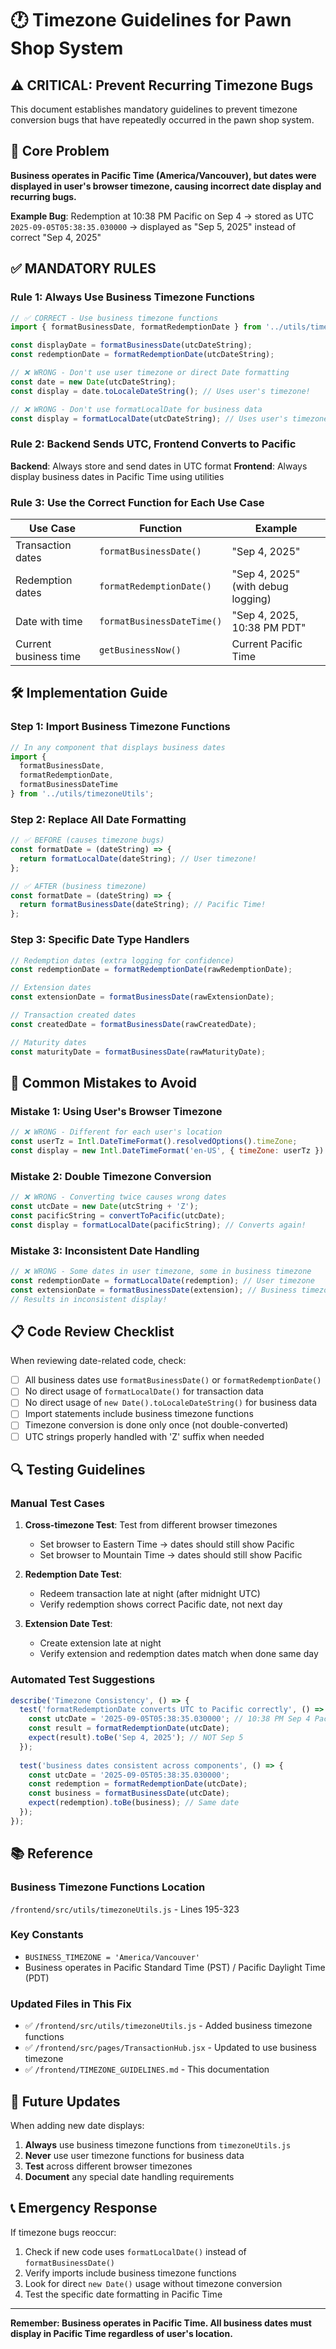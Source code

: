 # 🕐 Timezone Guidelines for Pawn Shop System

## ⚠️ CRITICAL: Prevent Recurring Timezone Bugs

This document establishes mandatory guidelines to prevent timezone conversion bugs that have repeatedly occurred in the pawn shop system.

## 🎯 Core Problem

**Business operates in Pacific Time (America/Vancouver), but dates were displayed in user's browser timezone, causing incorrect date display and recurring bugs.**

**Example Bug**: Redemption at 10:38 PM Pacific on Sep 4 → stored as UTC `2025-09-05T05:38:35.030000` → displayed as "Sep 5, 2025" instead of correct "Sep 4, 2025"

## ✅ MANDATORY RULES

### Rule 1: Always Use Business Timezone Functions

```javascript
// ✅ CORRECT - Use business timezone functions
import { formatBusinessDate, formatRedemptionDate } from '../utils/timezoneUtils';

const displayDate = formatBusinessDate(utcDateString);
const redemptionDate = formatRedemptionDate(utcDateString);
```

```javascript
// ❌ WRONG - Don't use user timezone or direct Date formatting
const date = new Date(utcDateString);
const display = date.toLocaleDateString(); // Uses user's timezone!

// ❌ WRONG - Don't use formatLocalDate for business data
const display = formatLocalDate(utcDateString); // Uses user's timezone!
```

### Rule 2: Backend Sends UTC, Frontend Converts to Pacific

**Backend**: Always store and send dates in UTC format
**Frontend**: Always display business dates in Pacific Time using utilities

### Rule 3: Use the Correct Function for Each Use Case

| Use Case | Function | Example |
|----------|----------|---------|
| Transaction dates | `formatBusinessDate()` | "Sep 4, 2025" |
| Redemption dates | `formatRedemptionDate()` | "Sep 4, 2025" (with debug logging) |
| Date with time | `formatBusinessDateTime()` | "Sep 4, 2025, 10:38 PM PDT" |
| Current business time | `getBusinessNow()` | Current Pacific Time |

## 🛠️ Implementation Guide

### Step 1: Import Business Timezone Functions

```javascript
// In any component that displays business dates
import { 
  formatBusinessDate, 
  formatRedemptionDate, 
  formatBusinessDateTime 
} from '../utils/timezoneUtils';
```

### Step 2: Replace All Date Formatting

```javascript
// ✅ BEFORE (causes timezone bugs)
const formatDate = (dateString) => {
  return formatLocalDate(dateString); // User timezone!
};

// ✅ AFTER (business timezone)  
const formatDate = (dateString) => {
  return formatBusinessDate(dateString); // Pacific Time!
};
```

### Step 3: Specific Date Type Handlers

```javascript
// Redemption dates (extra logging for confidence)
const redemptionDate = formatRedemptionDate(rawRedemptionDate);

// Extension dates  
const extensionDate = formatBusinessDate(rawExtensionDate);

// Transaction created dates
const createdDate = formatBusinessDate(rawCreatedDate);

// Maturity dates
const maturityDate = formatBusinessDate(rawMaturityDate);
```

## 🚨 Common Mistakes to Avoid

### Mistake 1: Using User's Browser Timezone
```javascript
// ❌ WRONG - Different for each user's location
const userTz = Intl.DateTimeFormat().resolvedOptions().timeZone;
const display = new Intl.DateTimeFormat('en-US', { timeZone: userTz }).format(date);
```

### Mistake 2: Double Timezone Conversion
```javascript
// ❌ WRONG - Converting twice causes wrong dates
const utcDate = new Date(utcString + 'Z');
const pacificString = convertToPacific(utcDate); 
const display = formatLocalDate(pacificString); // Converts again!
```

### Mistake 3: Inconsistent Date Handling
```javascript
// ❌ WRONG - Some dates in user timezone, some in business timezone
const redemptionDate = formatLocalDate(redemption); // User timezone
const extensionDate = formatBusinessDate(extension); // Business timezone
// Results in inconsistent display!
```

## 📋 Code Review Checklist

When reviewing date-related code, check:

- [ ] All business dates use `formatBusinessDate()` or `formatRedemptionDate()`
- [ ] No direct usage of `formatLocalDate()` for transaction data
- [ ] No direct usage of `new Date().toLocaleDateString()` for business data
- [ ] Import statements include business timezone functions
- [ ] Timezone conversion is done only once (not double-converted)
- [ ] UTC strings properly handled with 'Z' suffix when needed

## 🔍 Testing Guidelines

### Manual Test Cases

1. **Cross-timezone Test**: Test from different browser timezones
   - Set browser to Eastern Time → dates should still show Pacific
   - Set browser to Mountain Time → dates should still show Pacific

2. **Redemption Date Test**: 
   - Redeem transaction late at night (after midnight UTC)
   - Verify redemption shows correct Pacific date, not next day

3. **Extension Date Test**:
   - Create extension late at night
   - Verify extension and redemption dates match when done same day

### Automated Test Suggestions

```javascript
describe('Timezone Consistency', () => {
  test('formatRedemptionDate converts UTC to Pacific correctly', () => {
    const utcDate = '2025-09-05T05:38:35.030000'; // 10:38 PM Sep 4 Pacific
    const result = formatRedemptionDate(utcDate);
    expect(result).toBe('Sep 4, 2025'); // NOT Sep 5
  });
  
  test('business dates consistent across components', () => {
    const utcDate = '2025-09-05T05:38:35.030000';
    const redemption = formatRedemptionDate(utcDate);
    const business = formatBusinessDate(utcDate);
    expect(redemption).toBe(business); // Same date
  });
});
```

## 📚 Reference

### Business Timezone Functions Location
`/frontend/src/utils/timezoneUtils.js` - Lines 195-323

### Key Constants
- `BUSINESS_TIMEZONE = 'America/Vancouver'`
- Business operates in Pacific Standard Time (PST) / Pacific Daylight Time (PDT)

### Updated Files in This Fix
- ✅ `/frontend/src/utils/timezoneUtils.js` - Added business timezone functions
- ✅ `/frontend/src/pages/TransactionHub.jsx` - Updated to use business timezone
- ✅ `/frontend/TIMEZONE_GUIDELINES.md` - This documentation

## 🔄 Future Updates

When adding new date displays:

1. **Always** use business timezone functions from `timezoneUtils.js`
2. **Never** use user timezone functions for business data
3. **Test** across different browser timezones
4. **Document** any special date handling requirements

## 📞 Emergency Response

If timezone bugs reoccur:

1. Check if new code uses `formatLocalDate()` instead of `formatBusinessDate()`
2. Verify imports include business timezone functions
3. Look for direct `new Date()` usage without timezone conversion
4. Test the specific date formatting in Pacific Time

---

**Remember: Business operates in Pacific Time. All business dates must display in Pacific Time regardless of user's location.**